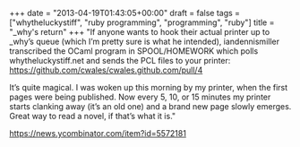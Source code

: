 +++
date = "2013-04-19T01:43:05+00:00"
draft = false
tags = ["whytheluckystiff", "ruby programming", "programming", "ruby"]
title = "_why's return"
+++
"If anyone wants to hook their actual printer up to _why’s queue (which I’m pretty sure is what he intended), iandennismiller transcribed the OCaml program in SPOOL/HOMEWORK which polls whytheluckystiff.net and sends the PCL files to your printer: https://github.com/cwales/cwales.github.com/pull/4 

It’s quite magical. I was woken up this morning by my printer, when the first pages were being published. Now every 5, 10, or 15 minutes my printer starts clanking away (it’s an old one) and a brand new page slowly emerges. Great way to read a novel, if that’s what it is."

https://news.ycombinator.com/item?id=5572181
